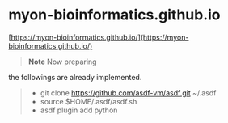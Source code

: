 # myon-bioinformatics.github.io
[https://myon-bioinformatics.github.io/](https://myon-bioinformatics.github.io/)

>__Note__ Now preparing

the followings are already implemented.
> - git clone https://github.com/asdf-vm/asdf.git ~/.asdf
> - source $HOME/.asdf/asdf.sh
> - asdf plugin add python
